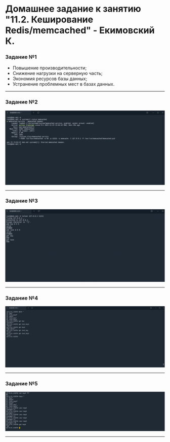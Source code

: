 # Домашнее задание к занятию "11.2. Кеширование Redis/memcached" - Екимовский К.

### Задание №1

* Повышение производительности;
* Снижение нагрузки на серверную часть; 
* Экономия ресурсов базы данных;
* Устранение проблемных мест в базах данных.

---

### Задание №2

![alt text](https://github.com/konstantinekimovskii/sdb-11-homework/blob/main/11.2/img/2022Dec0943.png)

---

### Задание №3

![alt text](https://github.com/konstantinekimovskii/sdb-11-homework/blob/main/11.2/img/2022Dec0943_1.png)

---

### Задание №4

![alt text](https://github.com/konstantinekimovskii/sdb-11-homework/blob/main/11.2/img/2022-12-25_10-05.png)

---

### Задание №5

![alt text](https://github.com/konstantinekimovskii/sdb-11-homework/blob/main/11.2/img/2022-12-25_10-11.png)

---
